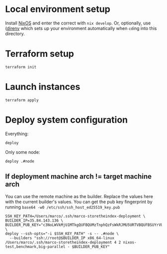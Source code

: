# Local environment setup
Install [NixOS](https://nixos.org/) and enter the correct with `nix develop`.
Or, optionally, use ([direnv](https://direnv.net/) which sets up your
environment automatically when `cd`ing into this directory.
# Terraform setup
```
terraform init
```
# Launch instances

```
terraform apply
```

# Deploy system configuration

Everything:
```
deploy
```

Only some node:
```
deploy .#node
```


## If deployment machine arch != target machine arch
You can use the remote machine as the builder. Replace the values here with the
current builder's values. You can get the pub key fingerprint by running `base64 -w0 /etc/ssh/ssh_host_ed25519_key.pub`
```
SSH_KEY_PATH=/Users/marco/.ssh/marco-storetheindex-deployment \
BUILDER_IP=35.84.143.136 \
BUILDER_PUB_KEY="c3NoLWVkMjU1MTkgQUFBQUMzTnphQzFsWkRJMU5URTVBQUFBSUYrVUw4YUtmd3IvN0tpU0hWSkxyVFpxSVF5UUFEOENweWpHYXpHazEwTHggcm9vdEBpcC0xNzItMzEtNTktMjMudXMtd2VzdC0yLmNvbXB1dGUuaW50ZXJuYWw0K"; \
deploy --ssh-opts="-i $SSH_KEY_PATH" -s -- .#node \
  --builders "ssh://root@$BUILDER_IP x86_64-linux /Users/marco/.ssh/marco-storetheindex-deployment 4 2 nixos-test,benchmark,big-parallel - $BUILDER_PUB_KEY"
```